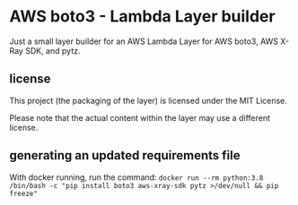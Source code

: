 # AWS boto3 - Lambda Layer builder

Just a small layer builder for an AWS Lambda Layer for AWS boto3, AWS X-Ray SDK, and pytz.

## license

This project (the packaging of the layer) is licensed under the MIT License.

Please note that the actual content within the layer may use a different license.

## generating an updated requirements file

With docker running, run the command: `docker run --rm python:3.8 /bin/bash -c "pip install boto3 aws-xray-sdk pytz >/dev/null && pip freeze"`
